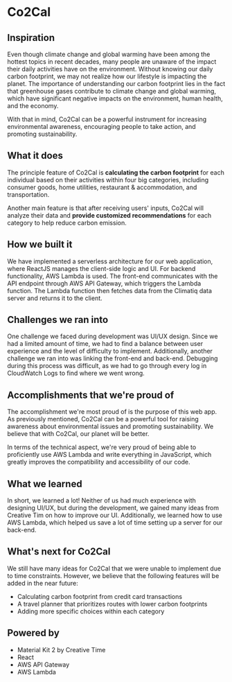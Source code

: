 # Co2Cal

## Inspiration

Even though climate change and global warming have been among the hottest topics in recent decades, many people are unaware of the impact their daily activities have on the environment. Without knowing our daily carbon footprint, we may not realize how our lifestyle is impacting the planet. The importance of understanding our carbon footprint lies in the fact that greenhouse gases contribute to climate change and global warming, which have significant negative impacts on the environment, human health, and the economy.

With that in mind, Co2Cal can be a powerful instrument for increasing environmental awareness, encouraging people to take action, and promoting sustainability.

## What it does

The principle feature of Co2Cal is **calculating the carbon footprint** for each individual based on their activities within four big categories, including consumer goods, home utilities, restaurant & accommodation, and transportation.

Another main feature is that after receiving users' inputs, Co2Cal will analyze their data and **provide customized recommendations** for each category to help reduce carbon emission.

## How we built it

We have implemented a serverless architecture for our web application, where ReactJS manages the client-side logic and UI. For backend functionality, AWS Lambda is used. The front-end communicates with the API endpoint through AWS API Gateway, which triggers the Lambda function. The Lambda function then fetches data from the Climatiq data server and returns it to the client.

## Challenges we ran into

One challenge we faced during development was UI/UX design. Since we had a limited amount of time, we had to find a balance between user experience and the level of difficulty to implement. Additionally, another challenge we ran into was linking the front-end and back-end. Debugging during this process was difficult, as we had to go through every log in CloudWatch Logs to find where we went wrong.

## Accomplishments that we're proud of

The accomplishment we're most proud of is the purpose of this web app. As previously mentioned, Co2Cal can be a powerful tool for raising awareness about environmental issues and promoting sustainability. We believe that with Co2Cal, our planet will be better.

In terms of the technical aspect, we're very proud of being able to proficiently use AWS Lambda and write everything in JavaScript, which greatly improves the compatibility and accessibility of our code.

## What we learned

In short, we learned a lot! Neither of us had much experience with designing UI/UX, but during the development, we gained many ideas from Creative Tim on how to improve our UI. Additionally, we learned how to use AWS Lambda, which helped us save a lot of time setting up a server for our back-end.

## What's next for Co2Cal

We still have many ideas for Co2Cal that we were unable to implement due to time constraints. However, we believe that the following features will be added in the near future:

- Calculating carbon footprint from credit card transactions
- A travel planner that prioritizes routes with lower carbon footprints
- Adding more specific choices within each category

## Powered by
- Material Kit 2 by Creative Time
- React
- AWS API Gateway
- AWS Lambda
